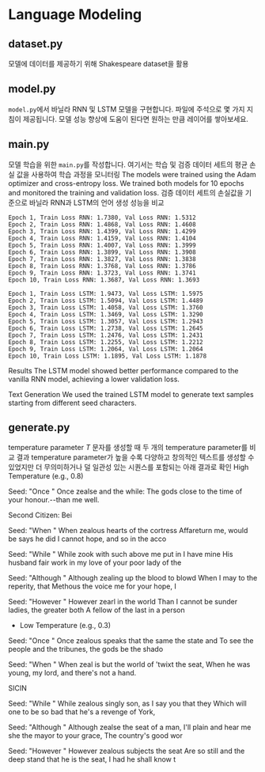 # Language Modeling

## dataset.py
모델에 데이터를 제공하기 위해 Shakespeare dataset을 활용 
## model.py
`model.py`에서 바닐라 RNN 및 LSTM 모델을 구현합니다. 파일에 주석으로 몇 가지 지침이 제공됩니다. 모델 성능 향상에 도움이 된다면 원하는 만큼 레이어를 쌓아보세요.
## main.py
모델 학습을 위한 `main.py`를 작성합니다. 여기서는 학습 및 검증 데이터 세트의 평균 손실 값을 사용하여 학습 과정을 모니터링
The models were trained using the Adam optimizer and cross-entropy loss. We trained both models for 10 epochs and monitored the training and validation loss.
검증 데이터 세트의 손실값을 기준으로 바닐라 RNN과 LSTM의 언어 생성 성능을 비교

    Epoch 1, Train Loss RNN: 1.7380, Val Loss RNN: 1.5312
    Epoch 2, Train Loss RNN: 1.4868, Val Loss RNN: 1.4608
    Epoch 3, Train Loss RNN: 1.4399, Val Loss RNN: 1.4299
    Epoch 4, Train Loss RNN: 1.4159, Val Loss RNN: 1.4104
    Epoch 5, Train Loss RNN: 1.4007, Val Loss RNN: 1.3999
    Epoch 6, Train Loss RNN: 1.3899, Val Loss RNN: 1.3908
    Epoch 7, Train Loss RNN: 1.3827, Val Loss RNN: 1.3838
    Epoch 8, Train Loss RNN: 1.3768, Val Loss RNN: 1.3786
    Epoch 9, Train Loss RNN: 1.3723, Val Loss RNN: 1.3741
    Epoch 10, Train Loss RNN: 1.3687, Val Loss RNN: 1.3693
    
    Epoch 1, Train Loss LSTM: 1.9473, Val Loss LSTM: 1.5975
    Epoch 2, Train Loss LSTM: 1.5094, Val Loss LSTM: 1.4489
    Epoch 3, Train Loss LSTM: 1.4058, Val Loss LSTM: 1.3760
    Epoch 4, Train Loss LSTM: 1.3469, Val Loss LSTM: 1.3290
    Epoch 5, Train Loss LSTM: 1.3057, Val Loss LSTM: 1.2943
    Epoch 6, Train Loss LSTM: 1.2738, Val Loss LSTM: 1.2645
    Epoch 7, Train Loss LSTM: 1.2476, Val Loss LSTM: 1.2431
    Epoch 8, Train Loss LSTM: 1.2255, Val Loss LSTM: 1.2212
    Epoch 9, Train Loss LSTM: 1.2064, Val Loss LSTM: 1.2064
    Epoch 10, Train Loss LSTM: 1.1895, Val Loss LSTM: 1.1878

Results
The LSTM model showed better performance compared to the vanilla RNN model, achieving a lower validation loss.

Text Generation
We used the trained LSTM model to generate text samples starting from different seed characters.

## generate.py
temperature parameter *T* 
문자를 생성할 때 두 개의 temperature parameter를 비교 결과
temperature parameter가 높을 수록 다양하고 창의적인 텍스트를 생성할 수 있었지만 더 무의미하거나 덜 일관성 있는 시퀀스를 포함되는 아래 결과로 확인
High Temperature (e.g., 0.8)

Seed: "Once "
Once zealse and the while:
The gods close to the time of your honour.--than me well.

Second Citizen:
Bei

Seed: "When "
When zealous hearts of the cortress
Affareturn me, would be says he did
I cannot hope, and so in the acco

Seed: "While "
While zook with such above me put in I have mine
His husband fair work in my love of your poor lady of the

Seed: "Although "
Although zealing up the blood to blowd
When I may to the reperity, that
Methous the voice me for your hope,
I

Seed: "However "
However zearl in the world
Than I cannot be sunder ladies, the greater both
A fellow of the last in a person

- Low Temperature (e.g., 0.3)

Seed: "Once "
Once zealous speaks that the same the state and
To see the people and the tribunes, the gods be the shado

Seed: "When "
When zeal is but the world of 'twixt the seat,
When he was young, my lord, and there's not a hand.

SICIN

Seed: "While "
While zealous singly son, as I say you that they
Which will one to be so bad that he's a revenge of York,


Seed: "Although "
Although zealse the seat of a man,
I'll plain and hear me she the mayor to your grace,
The country's good wor

Seed: "However "
However zealous subjects the seat
Are so still and the deep stand that he is the seat, I had he shall know t
